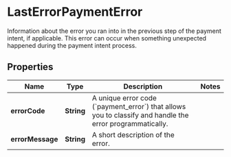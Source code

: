 

# LastErrorPaymentError

Information about the error you ran into in the previous step of the payment intent, if applicable. This error can occur when something unexpected happened during the payment intent process.

## Properties

| Name | Type | Description | Notes |
|------------ | ------------- | ------------- | -------------|
|**errorCode** | **String** | A unique error code (&#x60;payment_error&#x60;) that allows you to classify and handle the error programmatically. |  |
|**errorMessage** | **String** | A short description of the error. |  |



